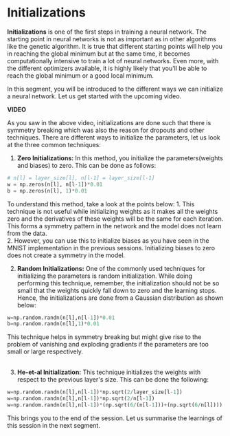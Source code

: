 # Initializations

**Initializations** is one of the first steps in training a neural network. The starting point in neural networks is not as important as in other algorithms like the genetic algorithm. It is true that different starting points will help you in reaching the global minimum but at the same time, it becomes computationally intensive to train a lot of neural networks. Even more, with the different optimizers available, it is highly likely that you'll be able to reach the global minimum or a good local minimum.

In this segment, you will be introduced to the different ways we can initialize a neural network. Let us get started with the upcoming video.

**VIDEO**

As you saw in the above video, initializations are done such that there is symmetry breaking which was also the reason for dropouts and other techniques. There are different ways to initialize the parameters, let us look at the three common techniques:

1.  **Zero Initializations:** In this method, you initialize the parameters(weights and biases) to zero. This can be done as follows:
    
```python
# n[l] = layer_size[l], n[l-1] = layer_size[l-1]
w = np.zeros(n[l], n[l-1])*0.01
b = np.zeros(n[l], 1)*0.01
```

To understand this method, take a look at the points below:
    1. This technique is not useful while initializing weights as it makes all the weights zero and the derivatives of these weights will be the same for each iteration. This forms a symmetry pattern in the network and the model does not learn from the data.  
    2. However, you can use this to initialize biases as you have seen in the MNIST implementation in the previous sessions. Initializing biases to zero does not create a symmetry in the model.  

2.  **Random Initializations:** One of the commonly used techniques for initializing the parameters is random initialization. While doing performing this technique, remember, the initialization should not be so small that the weights quickly fall down to zero and the learning stops. Hence, the initializations are done from a Gaussian distribution as shown below:
    
```python
w=np.random.randn(n[l],n[l-1])*0.01
b=np.random.randn(n[l],1)*0.01
```
This technique helps in symmetry breaking but might give rise to the problem of vanishing and exploding gradients if the parameters are too small or large respectively.  
     
    
3.  **He-et-al Initialization:** This technique initializes the weights with respect to the previous layer's size. This can be done the following:
    
```python
w=np.random.randn(n[l],n[l-1])*np.sqrt(2/layer_size[l-1])
w=np.random.randn(n[l],n[l-1])*np.sqrt(2/n[l-1])
w=np.random.randn(n[l],n[l-1])*(np.sqrt(6/(n[l-1]))+(np.sqrt(6/n[l])))
```

This brings you to the end of the session. Let us summarise the learnings of this session in the next segment.